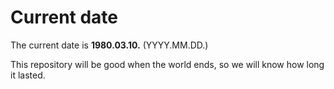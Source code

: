 # Current date

The current date is **1980.03.10.** (YYYY.MM.DD.)

This repository will be good when the world ends, so we will know how long it lasted.